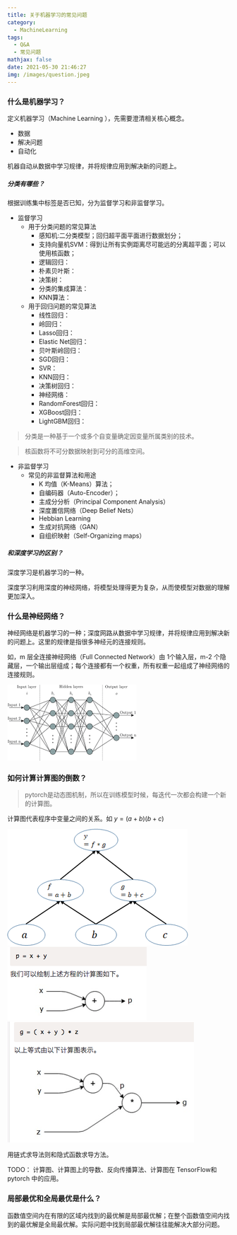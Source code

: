 ```yaml
---
title: 关于机器学习的常见问题
category:
  - MachineLearning
tags:
  - Q&A
  - 常见问题 
mathjax: false
date: 2021-05-30 21:46:27
img: /images/question.jpeg
---
```


### 什么是机器学习？

定义机器学习（Machine Learning      ），先需要澄清相关核心概念。

* 数据
* 解决问题
* 自动化

机器自动从数据中学习规律，并将规律应用到解决新的问题上。

##### 分类有哪些？
根据训练集中标签是否已知，分为监督学习和非监督学习。

* 监督学习
  * 用于分类问题的常见算法
    * 感知机:二分类模型；回归超平面平面进行数据划分；
    * 支持向量机SVM：得到让所有实例距离尽可能远的分离超平面；可以使用核函数；
    * 逻辑回归：
    * 朴素贝叶斯：
    * 决策树：
    * 分类的集成算法：
    * KNN算法：
  * 用于回归问题的常见算法
    * 线性回归：
    * 岭回归：
    * Lasso回归：
    * Elastic Net回归：
    * 贝叶斯岭回归：
    * SGD回归：
    * SVR：
    * KNN回归：
    * 决策树回归：
    * 神经网络：
    * RandomForest回归：
    * XGBoost回归：
    * LightGBM回归：

> 分类是一种基于一个或多个自变量确定因变量所属类别的技术。

> 核函数将不可分数据映射到可分的高维空间。

* 非监督学习
  * 常见的非监督算法和用途
    * K 均值（K-Means）算法；
    * 自编码器（Auto-Encoder）；
    * 主成分分析（Principal Component Analysis）
    * 深度置信网络（Deep Belief Nets）
    * Hebbian Learning
    * 生成对抗网络（GAN）
    * 自组织映射（Self-Organizing maps）

##### 和深度学习的区别？

深度学习是机器学习的一种。

深度学习利用深度的神经网络，将模型处理得更为复杂，从而使模型对数据的理解更加深入。


### 什么是神经网络？
神经网络是机器学习的一种；深度网路从数据中学习规律，并将规律应用到解决新的问题上。这里的规律是指很多神经元的连接规则。

如，m 层全连接神经网络（Full Connected Network）由 1个输入层，m-2 个隐藏层，一个输出层组成；每个连接都有一个权重，所有权重一起组成了神经网络的连接规则。

![](/images/neural-network.png)

### 如何计算计算图的倒数？

> pytorch是动态图机制，所以在训练模型时候，每迭代一次都会构建一个新的计算图。

计算图代表程序中变量之间的关系。如  $y=(a+b)(b+c)$

![](/images/computational-graph.png)
![](/images/computational-graph2.png)
![](/images/computational-graph3.png)

用链式求导法则和隐式函数求导方法。

TODO： 计算图、计算图上的导数、反向传播算法、计算图在 TensorFlow和pytorch 中的应用。

### 局部最优和全局最优是什么？

函数值空间内在有限的区域内找到的最优解是局部最优解；在整个函数值空间内找到的最优解是全局最优解。实际问题中找到局部最优解往往能解决大部分问题。

